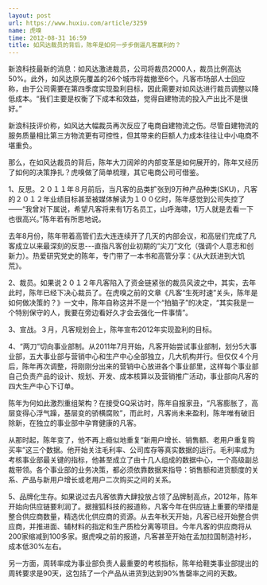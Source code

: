 ```yaml
---
layout: post
url: https://www.huxiu.com/article/3259
name: 虎嗅
time: 2012-08-31 16:59
title: 如风达裁员的背后，陈年是如何一步步倒逼凡客赢利的？
---
```

新浪科技最新的消息：如风达激进裁员，公司将裁员2000人，裁员比例高达50%。此外，如风达原先覆盖的26个城市将裁撤至6个。凡客市场部人士回应称，由于公司需要在第四季度实现盈利目标，因此需要对如风达进行裁员调整以降低成本。“我们主要是权衡了下成本和效益，觉得自建物流的投入产出比不是很好。”

新浪科技评价称，如风达大幅裁员再次反应了电商自建物流之伤。尽管自建物流的服务质量相比第三方物流更有可控性，但其带来的巨额人力成本往往让中小电商不堪重负。

那么，在如风达裁员的背后，陈年大刀阔斧的内部变革是如何展开的，陈年又经历了如何的决策挣扎？虎嗅做了简单梳理，其它电商公司可借鉴。

1、反思。２０１１年８月前后，当凡客的品类扩张到9万种产品种类(SKU)，凡客的２０１２年业绩目标甚至被媒体解读为１００亿时，陈年感觉到公司失控了——“我曾对下属说，希望凡客将来有1万名员工，山呼海啸，1万人就是去看一下也很高兴。”陈年若有所思地说。

去年8月份，陈年带着高管们去大连连续开了几天的内部会议，和高层们完成了凡客成立以来最深刻的反思---直指凡客创业初期的“尖刀”文化（强调个人意志和创新力）。热爱研究党史的陈年，专门带了一本书和高管分享：《从大跃进到大饥荒》。

2、裁员。如果说２０１２年凡客陷入了资金链紧张的裁员风波之中，其实，去年此时，陈年已经下决心裁员了。在虎嗅之前的文章《凡客“生死时速”关头，陈年是如何做决策的？》一文中，陈年自称这并不是一个“拍脑子”的决定，“其实我是一个特别保守的人，我要在旁边看好久才会去强化一件事情”。　

3、宣战。３月，凡客规划会上，陈年宣布2012年实现盈利的目标。

4、“两刀”切向事业部制。从2011年7月开始，凡客开始尝试事业部制，划分5大事业部，五大事业部与营销中心和生产中心全部独立，几大机构并行。但仅仅４个月后，陈年再次调整，将刚刚分出来的营销中心放进各个事业部里，这样每个事业部自己负责产品的设计、规划、开发、成本核算以及营销推广活动，事业部向凡客的四大生产中心下订单。

陈年为何如此激烈重组架构？在接受GQ采访时，陈年自报家丑，“凡客膨胀了，高层变得心浮气躁，基层变的骄横腐败”，而此时，凡客尚未来盈利，陈年唯有破旧除新，在独立的事业部中孕育健康的凡客。

从那时起，陈年变了，他不再上瘾似地重复“新用户增长、销售额、老用户重复购买率”这三个数据。他开始关注毛利率、公司库存等真实数据的运行。毛利率成为考核事业部最关键的指标，他甚至成立了由十几人组成的数据中心，一个高级副总裁带领。各个事业部的业务决策，都必须依靠数据来指导：销售额和进货额度的关系、产品与新用户增长或老用户二次购买之间的关系。

5、品牌化生存。如果说过去凡客依靠大肆投放占领了品牌制高点，2012年，陈年开始向供应链要利润了。据搜狐科技的报道称，凡客今年在供应链上重要的举措是整合供应商数量，精选优化供应商的资源。从去年秋天开始，凡客已经开始整合供应商，并推进面、辅材料的指定和生产质检分离等项目。今年凡客的供应商将从200家缩减到100多家。据虎嗅之前的报道，凡客甚至开始在孟加拉国制造衬衫，成本低30%左右。

另一方面，周转率成为事业部负责人最重要的考核指标，陈年给鞋类事业部提出的周转要求是90天，这包括了一个产品从进货到达到90%售罄率之间的天数。

